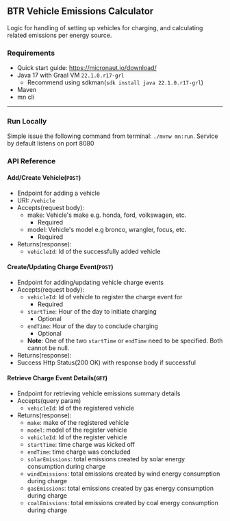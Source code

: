 ## BTR Vehicle Emissions Calculator

Logic for handling of setting up vehicles for charging, and calculating related emissions per energy source.

### Requirements

- Quick start guide: https://micronaut.io/download/
- Java 17 with Graal VM `22.1.0.r17-grl`
  - Recommend using sdkman(`sdk install java 22.1.0.r17-grl`)
- Maven
- mn cli
---

### Run Locally
Simple issue the following command from terminal: `./mvnw mn:run`.
Service by default listens on port 8080

### API Reference
#### Add/Create Vehicle(`POST`)

- Endpoint for adding a vehicle
- URI: `/vehicle`
- Accepts(request body): 
  - make: Vehicle's make e.g. honda, ford, volkswagen, etc.
    - Required
  - model: Vehicle's model e.g bronco, wrangler, focus, etc.
    - Required
- Returns(response):
  - `vehicleId`: Id of the successfully added vehicle

#### Create/Updating Charge Event(`POST`)

- Endpoint for adding/updating vehicle charge events
- Accepts(request body):
  - `vehicleId`: Id of vehicle to register the charge event for
    - Required
  - `startTime`: Hour of the day to initiate charging
    - Optional
  - `endTime`: Hour of the day to conclude charging
    - Optional
  - **Note**: One of the two `startTime` or `endTime` need to be specified. Both cannot be null.
- Returns(response):
 - Success Http Status(200 OK) with response body if successful

#### Retrieve Charge Event Details(`GET`)

- Endpoint for retrieving vehicle emissions summary details
- Accepts(query param)
  - `vehicleId`: Id of the registered vehicle
- Returns(response):
  - `make`: make of the registered vehicle
  - `model`: model of the register vehicle
  - `vehicleId`: Id of the register vehicle
  - `startTime`: time charge was kicked off
  - `endTime`: time charge was concluded
  - `solarEmissions`: total emissions created by solar energy consumption during charge
  - `windEmissions`: total emissions created by wind energy consumption during charge
  - `gasEmissions`: total emissions created by gas energy consumption during charge
  - `coalEmissions`: total emissions created by coal energy consumption during charge

